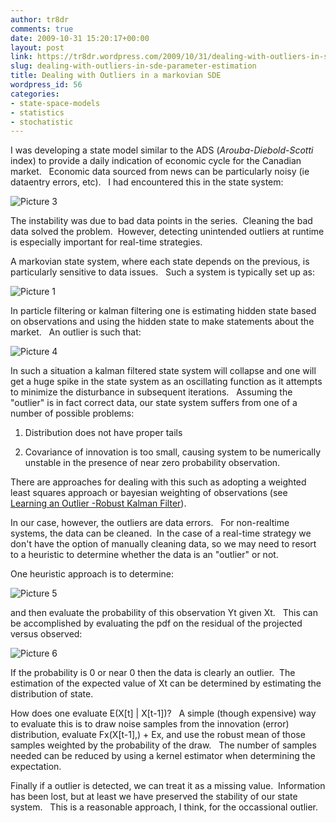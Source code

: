 ```yaml
---
author: tr8dr
comments: true
date: 2009-10-31 15:20:17+00:00
layout: post
link: https://tr8dr.wordpress.com/2009/10/31/dealing-with-outliers-in-sde-parameter-estimation/
slug: dealing-with-outliers-in-sde-parameter-estimation
title: Dealing with Outliers in a markovian SDE
wordpress_id: 56
categories:
- state-space-models
- statistics
- stochatistic
---
```


I was developing a state model similar to the ADS (_Arouba_-_Diebold_-_Scotti_ index) to provide a daily indication of economic cycle for the Canadian market.   Economic data sourced from news can be particularly noisy (ie dataentry errors, etc).   I had encountered this in the state system:

![Picture 3](../files/2009/10/picture-31.png)

The instability was due to bad data points in the series.  Cleaning the bad data solved the problem.  However, detecting unintended outliers at runtime is especially important for real-time strategies.

A markovian state system, where each state depends on the previous, is particularly sensitive to data issues.   Such a system is typically set up as:


![Picture 1](http://tr8dr.files.wordpress.com/2009/10/picture-12.png?w=300)


In particle filtering or kalman filtering one is estimating hidden state based on observations and using the hidden state to make statements about the market.   An outlier is such that:


![Picture 4](http://tr8dr.files.wordpress.com/2009/10/picture-4.png?w=150)


In such a situation a kalman filtered state system will collapse and one will get a huge spike in the state system as an oscillating function as it attempts to minimize the disturbance in subsequent iterations.   Assuming the "outlier" is in fact correct data, our state system suffers from one of a number of possible problems:



	
  1. Distribution does not have proper tails

	
  2. Covariance of innovation is too small, causing system to be numerically unstable in the presence of near zero probability observation.


There are approaches for dealing with this such as adopting a weighted least squares approach or bayesian weighting of observations (see [Learning an Outlier -Robust Kalman Filter](http://www.google.com/url?sa=t&source=web&ct=res&cd=1&ved=0CA0QFjAA&url=http%3A%2F%2Fwww-clmc.usc.edu%2Fpublications%2F%2FT%2FTR-CLMC-2007-1.pdf&ei=rF7sSqvuI4eslAf7rdX_BA&usg=AFQjCNEVtP3NqiOxmV4FbciooUsMFR8UnQ&sig2=heofR9OhJFqzTDVtOgj-Jg)).

In our case, however, the outliers are data errors.   For non-realtime systems, the data can be cleaned.  In the case of a real-time strategy we don't have the option of manually cleaning data, so we may need to resort to a heuristic to determine whether the data is an "outlier" or not.

One heuristic approach is to determine:


![Picture 5](http://tr8dr.files.wordpress.com/2009/10/picture-5.png?w=150)


and then evaluate the probability of this observation Yt given Xt.   This can be accomplished by evaluating the pdf on the residual of the projected versus observed:


![Picture 6](http://tr8dr.files.wordpress.com/2009/10/picture-6.png?w=150)


If the probability is 0 or near 0 then the data is clearly an outlier.  The estimation of the expected value of Xt can be determined by estimating the distribution of state.

How does one evaluate E(X[t] | X[t-1])?   A simple (though expensive) way to evaluate this is to draw noise samples from the innovation (error) distribution, evaluate Fx(X[t-1],) + Ex, and use the robust mean of those samples weighted by the probability of the draw.   The number of samples needed can be reduced by using a kernel estimator when determining the expectation.

Finally if a outlier is detected, we can treat it as a missing value.  Information has been lost, but at least we have preserved the stability of our state system.   This is a reasonable approach, I think, for the occassional outlier.
